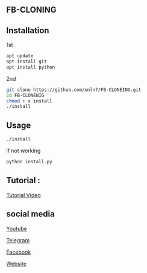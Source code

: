 ## FB-CLONING

## Installation
1st 
```bash
apt update
apt install git
apt install python

```
2nd
```bash
git clone https://github.com/xnln7/FB-CLONEING.git
cd FB-CLONENIG
chmod + x install
./install
```

## Usage

```bash
./install
```
if not working 
```bash
python install.py
```



## Tutorial :
<p>
  <a href="https://youtube.com/@xnln7">Tutorial Video</a>
  </p>


## social media
<p>
  <a href="https://youtube.com/@xnln7">Youtube</a>
  </p>

<p>
  <a href="https://t.me/xnln7">Telegram</a>
</p>

  <p>
  <a href="https://www.facebook.com/xnln7">Facebook</a>
  </p>

<p>
  <a href="https://xnln7.blogspot.com">Website</a>
  </p>

